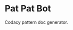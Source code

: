 # Pat Pat Bot

Codacy pattern doc generator.

[//]: # (TODO)
[//]: # (- Tests)
[//]: # (- Add docs)
